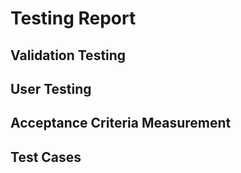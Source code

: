 # Testing Report

## Validation Testing

## User Testing

## Acceptance Criteria Measurement

## Test Cases